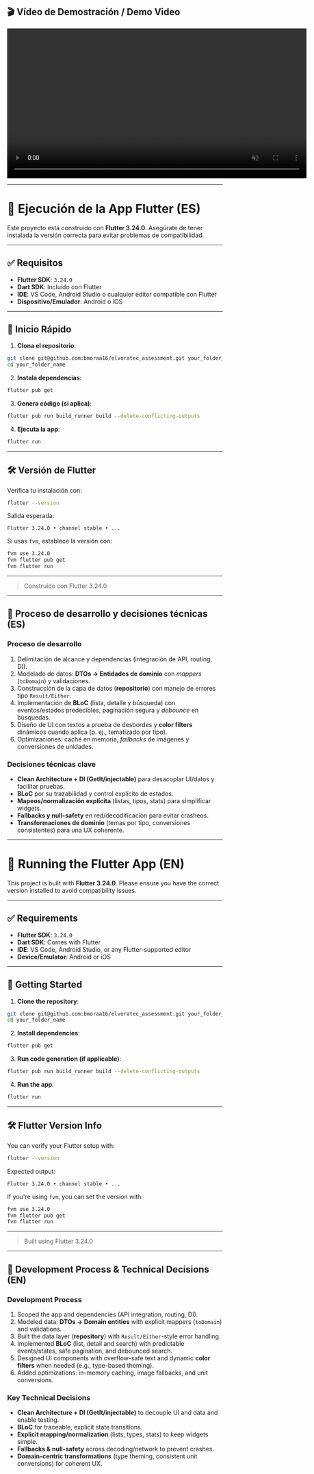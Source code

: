 ## 🎬 Vídeo de Demostración / Demo Video
<video controls muted playsinline width="700">
  <source src="assets/demo.mp4" type="video/mp4">
  Tu navegador no soporta video HTML5. <a href="assets/demo.mp4">Descargar demo.mp4</a>
</video>

---

# 📱 Ejecución de la App Flutter (ES)

Este proyecto está construido con **Flutter 3.24.0**. Asegúrate de tener instalada la versión correcta para evitar problemas de compatibilidad.

---

## ✅ Requisitos

- **Flutter SDK**: `3.24.0`  
- **Dart SDK**: Incluido con Flutter  
- **IDE**: VS Code, Android Studio o cualquier editor compatible con Flutter  
- **Dispositivo/Emulador**: Android o iOS

---

## 🚀 Inicio Rápido

1. **Clona el repositorio**:
```bash
git clone git@github.com:bmoraa16/elvoratec_assessment.git your_folder_name
cd your_folder_name
```

2. **Instala dependencias**:
```bash
flutter pub get
```

3. **Genera código (si aplica)**:
```bash
flutter pub run build_runner build --delete-conflicting-outputs
```

4. **Ejecuta la app**:
```bash
flutter run
```

---

## 🛠️ Versión de Flutter

Verifica tu instalación con:

```bash
flutter --version
```

Salida esperada:
```
Flutter 3.24.0 • channel stable • ...
```

Si usas `fvm`, establece la versión con:
```bash
fvm use 3.24.0
fvm flutter pub get
fvm flutter run
```

---

> Construido con Flutter 3.24.0

---

## 🧠 Proceso de desarrollo y decisiones técnicas (ES)

### Proceso de desarrollo
1. Delimitación de alcance y dependencias (integración de API, routing, DI).  
2. Modelado de datos: **DTOs → Entidades de dominio** con *mappers* (`toDomain`) y validaciones.  
3. Construcción de la capa de datos (**repositorio**) con manejo de errores tipo `Result/Either`.  
4. Implementación de **BLoC** (lista, detalle y búsqueda) con eventos/estados predecibles, paginación segura y *debounce* en búsquedas.  
5. Diseño de UI con textos a prueba de desbordes y **color filters** dinámicos cuando aplica (p. ej., tematizado por tipo).  
6. Optimizaciones: caché en memoria, *fallbacks* de imágenes y conversiones de unidades.  

### Decisiones técnicas clave
- **Clean Architecture + DI (GetIt/injectable)** para desacoplar UI/datos y facilitar pruebas.  
- **BLoC** por su trazabilidad y control explícito de estados.  
- **Mapeos/normalización explícita** (listas, tipos, stats) para simplificar widgets.  
- **Fallbacks y null-safety** en red/decodificación para evitar crasheos.  
- **Transformaciones de dominio** (temas por tipo, conversiones consistentes) para una UX coherente.


---

# 🧭 Running the Flutter App (EN)

This project is built with **Flutter 3.24.0**. Please ensure you have the correct version installed to avoid compatibility issues.

---

## ✅ Requirements

- **Flutter SDK**: `3.24.0`  
- **Dart SDK**: Comes with Flutter  
- **IDE**: VS Code, Android Studio, or any Flutter-supported editor  
- **Device/Emulator**: Android or iOS

---

## 🚀 Getting Started

1. **Clone the repository**:
```bash
git clone git@github.com:bmoraa16/elvoratec_assessment.git your_folder_name
cd your_folder_name
```

2. **Install dependencies**:
```bash
flutter pub get
```

3. **Run code generation (if applicable)**:
```bash
flutter pub run build_runner build --delete-conflicting-outputs
```

4. **Run the app**:
```bash
flutter run
```

---

## 🛠️ Flutter Version Info

You can verify your Flutter setup with:

```bash
flutter --version
```

Expected output:
```
Flutter 3.24.0 • channel stable • ...
```

If you're using `fvm`, you can set the version with:
```bash
fvm use 3.24.0
fvm flutter pub get
fvm flutter run
```

---

> Built using Flutter 3.24.0

---

## 🧠 Development Process & Technical Decisions (EN)

### Development Process
1. Scoped the app and dependencies (API integration, routing, DI).  
2. Modeled data: **DTOs → Domain entities** with explicit mappers (`toDomain`) and validations.  
3. Built the data layer (**repository**) with `Result/Either`-style error handling.  
4. Implemented **BLoC** (list, detail and search) with predictable events/states, safe pagination, and debounced search.  
5. Designed UI components with overflow-safe text and dynamic **color filters** when needed (e.g., type-based theming).  
6. Added optimizations: in-memory caching, image fallbacks, and unit conversions.

### Key Technical Decisions
- **Clean Architecture + DI (GetIt/injectable)** to decouple UI and data and enable testing.  
- **BLoC** for traceable, explicit state transitions.  
- **Explicit mapping/normalization** (lists, types, stats) to keep widgets simple.  
- **Fallbacks & null-safety** across decoding/network to prevent crashes.  
- **Domain-centric transformations** (type theming, consistent unit conversions) for coherent UX.
